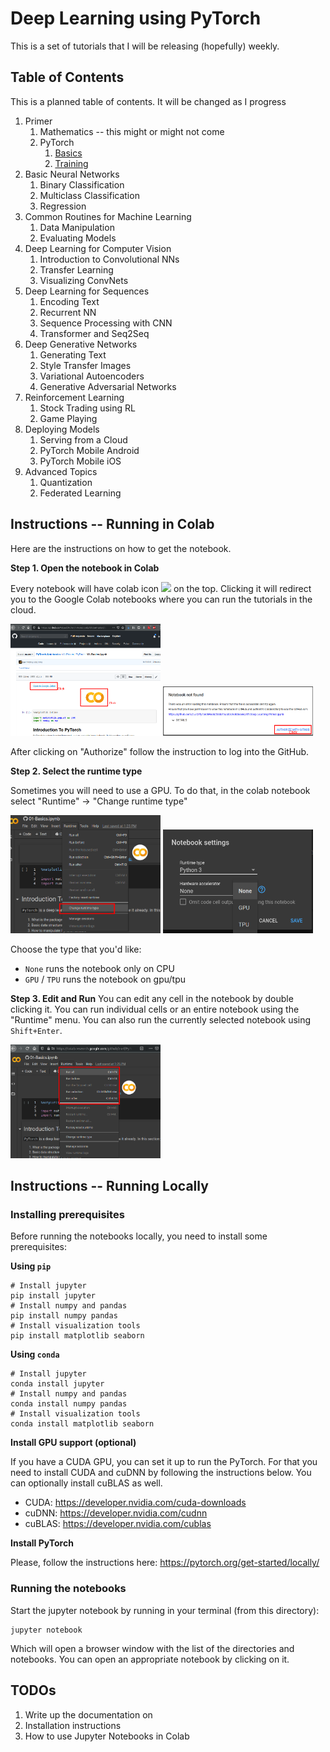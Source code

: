 # Deep Learning using PyTorch

This is a set of tutorials that I will be releasing (hopefully) weekly.

## Table of Contents

This is a planned table of contents.
It will be changed as I progress

1. Primer
    1. Mathematics -- this might or might not come
    1. PyTorch
        1. [Basics](00-Primer/PyTorch/Basics.ipynb)
        1. [Training](00-Primer/PyTorch/Training.ipynb)
1. Basic Neural Networks
    1. Binary Classification
    1. Multiclass Classification
    1. Regression
1. Common Routines for Machine Learning
    1. Data Manipulation
    1. Evaluating Models
1. Deep Learning for Computer Vision
    1. Introduction to Convolutional NNs
    1. Transfer Learning
    1. Visualizing ConvNets
1. Deep Learning for Sequences
    1. Encoding Text
    1. Recurrent NN
    1. Sequence Processing with CNN
    1. Transformer and Seq2Seq
1. Deep Generative Networks
    1. Generating Text
    1. Style Transfer Images
    1. Variational Autoencoders
    1. Generative Adversarial Networks
1. Reinforcement Learning
    1. Stock Trading using RL
    1. Game Playing
1. Deploying Models
    1. Serving from a Cloud
    1. PyTorch Mobile Android
    1. PyTorch Mobile iOS
1. Advanced Topics
    1. Quantization
    1. Federated Learning

## Instructions -- Running in Colab

Here are the instructions on how to get the notebook.

**Step 1. Open the notebook in Colab**

Every notebook will have colab icon <img src="https://colab.research.google.com/img/colab_favicon.ico" width=16/> on the top.
Clicking it will redirect you to the Google Colab notebooks where you can run the tutorials in the cloud.

<img src="imgs/colab_step_1.png" alt="Step 1" width=240/>
<img src="imgs/colab_step_1_auth.png" alt="Step 1" width=240/>

After clicking on "Authorize" follow the instruction to log into the GitHub.

**Step 2. Select the runtime type**

Sometimes you will need to use a GPU.
To do that, in the colab notebook select "Runtime" -> "Change runtime type"

<img src="imgs/colab_step_2_a.png" alt="Step 2a" width=240/>
<img src="imgs/colab_step_2_b.png" alt="Step 2b" width=240/>

Choose the type that you'd like:
- `None` runs the notebook only on CPU
- `GPU` / `TPU` runs the notebook on gpu/tpu

**Step 3. Edit and Run**
You can edit any cell in the notebook by double clicking it.
You can run individual cells or an entire notebook using the "Runtime" menu.
You can also run the currently selected notebook using `Shift+Enter`.

<img src="imgs/colab_step_3.png" alt="Step 3" width=240/>

## Instructions -- Running Locally

### Installing prerequisites

Before running the notebooks locally, you need to install some prerequisites:

**Using `pip`**

```shell
# Install jupyter
pip install jupyter
# Install numpy and pandas
pip install numpy pandas
# Install visualization tools
pip install matplotlib seaborn
```

**Using `conda`**

```shell
# Install jupyter
conda install jupyter
# Install numpy and pandas
conda install numpy pandas
# Install visualization tools
conda install matplotlib seaborn
```

**Install GPU support (optional)**

If you have a CUDA GPU, you can set it up to run the PyTorch.
For that you need to install CUDA and cuDNN by following the instructions below.
You can optionally install cuBLAS as well.

- CUDA: https://developer.nvidia.com/cuda-downloads
- cuDNN: https://developer.nvidia.com/cudnn
- cuBLAS: https://developer.nvidia.com/cublas

**Install PyTorch**

Please, follow the instructions here: https://pytorch.org/get-started/locally/

### Running the notebooks

Start the jupyter notebook by running in your terminal (from this directory):

```console
jupyter notebook
```

Which will open a browser window with the list of the directories and notebooks.
You can open an appropriate notebook by clicking on it.

## TODOs

1. Write up the documentation on
  1. Installation instructions
  2. How to use Jupyter Notebooks in Colab

